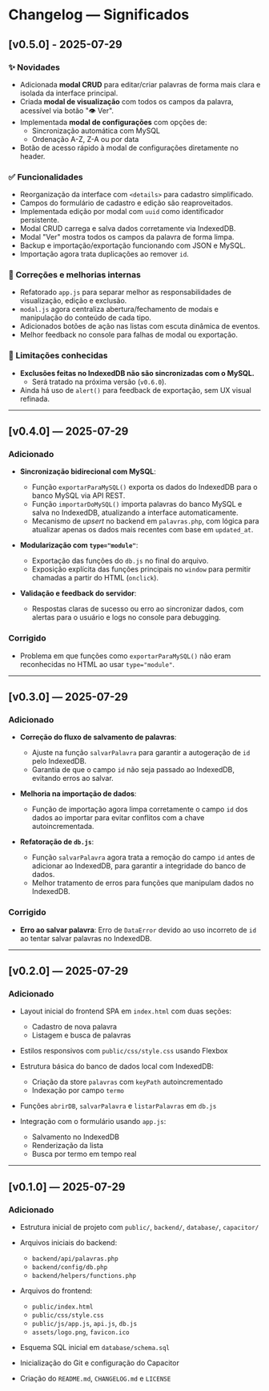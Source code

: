 # Changelog — Significados

## \[v0.5.0] - 2025-07-29

### ✨ Novidades

- Adicionada **modal CRUD** para editar/criar palavras de forma mais clara e isolada da interface principal.
- Criada **modal de visualização** com todos os campos da palavra, acessível via botão "👁️ Ver".
- Implementada **modal de configurações** com opções de:
  - Sincronização automática com MySQL
  - Ordenação A-Z, Z-A ou por data
- Botão de acesso rápido à modal de configurações diretamente no header.

### ✅ Funcionalidades

- Reorganização da interface com `<details>` para cadastro simplificado.
- Campos do formulário de cadastro e edição são reaproveitados.
- Implementada edição por modal com `uuid` como identificador persistente.
- Modal CRUD carrega e salva dados corretamente via IndexedDB.
- Modal "Ver" mostra todos os campos da palavra de forma limpa.
- Backup e importação/exportação funcionando com JSON e MySQL.
- Importação agora trata duplicações ao remover `id`.

### 🐞 Correções e melhorias internas

- Refatorado `app.js` para separar melhor as responsabilidades de visualização, edição e exclusão.
- `modal.js` agora centraliza abertura/fechamento de modais e manipulação do conteúdo de cada tipo.
- Adicionados botões de ação nas listas com escuta dinâmica de eventos.
- Melhor feedback no console para falhas de modal ou exportação.

### 🧪 Limitações conhecidas

- **Exclusões feitas no IndexedDB não são sincronizadas com o MySQL.**
  - Será tratado na próxima versão (`v0.6.0`).
- Ainda há uso de `alert()` para feedback de exportação, sem UX visual refinada.

---

## \[v0.4.0] — 2025-07-29

### Adicionado

* **Sincronização bidirecional com MySQL**:

  * Função `exportarParaMySQL()` exporta os dados do IndexedDB para o banco MySQL via API REST.
  * Função `importarDoMySQL()` importa palavras do banco MySQL e salva no IndexedDB, atualizando a interface automaticamente.
  * Mecanismo de *upsert* no backend em `palavras.php`, com lógica para atualizar apenas os dados mais recentes com base em `updated_at`.

* **Modularização com `type="module"`**:

  * Exportação das funções do `db.js` no final do arquivo.
  * Exposição explícita das funções principais no `window` para permitir chamadas a partir do HTML (`onclick`).

* **Validação e feedback do servidor**:

  * Respostas claras de sucesso ou erro ao sincronizar dados, com alertas para o usuário e logs no console para debugging.

### Corrigido

* Problema em que funções como `exportarParaMySQL()` não eram reconhecidas no HTML ao usar `type="module"`.

---

## \[v0.3.0] — 2025-07-29

### Adicionado

* **Correção do fluxo de salvamento de palavras**:

  * Ajuste na função `salvarPalavra` para garantir a autogeração de `id` pelo IndexedDB.
  * Garantia de que o campo `id` não seja passado ao IndexedDB, evitando erros ao salvar.
* **Melhoria na importação de dados**:

  * Função de importação agora limpa corretamente o campo `id` dos dados ao importar para evitar conflitos com a chave autoincrementada.
* **Refatoração de `db.js`**:

  * Função `salvarPalavra` agora trata a remoção do campo `id` antes de adicionar ao IndexedDB, para garantir a integridade do banco de dados.
  * Melhor tratamento de erros para funções que manipulam dados no IndexedDB.

### Corrigido

* **Erro ao salvar palavra**: Erro de `DataError` devido ao uso incorreto de `id` ao tentar salvar palavras no IndexedDB.

---

## \[v0.2.0] — 2025-07-29

### Adicionado

* Layout inicial do frontend SPA em `index.html` com duas seções:

  * Cadastro de nova palavra
  * Listagem e busca de palavras
* Estilos responsivos com `public/css/style.css` usando Flexbox
* Estrutura básica do banco de dados local com IndexedDB:

  * Criação da store `palavras` com `keyPath` autoincrementado
  * Indexação por campo `termo`
* Funções `abrirDB`, `salvarPalavra` e `listarPalavras` em `db.js`
* Integração com o formulário usando `app.js`:

  * Salvamento no IndexedDB
  * Renderização da lista
  * Busca por termo em tempo real

---

## \[v0.1.0] — 2025-07-29

### Adicionado

* Estrutura inicial de projeto com `public/`, `backend/`, `database/`, `capacitor/`
* Arquivos iniciais do backend:

  * `backend/api/palavras.php`
  * `backend/config/db.php`
  * `backend/helpers/functions.php`
* Arquivos do frontend:

  * `public/index.html`
  * `public/css/style.css`
  * `public/js/app.js`, `api.js`, `db.js`
  * `assets/logo.png`, `favicon.ico`
* Esquema SQL inicial em `database/schema.sql`
* Inicialização do Git e configuração do Capacitor
* Criação do `README.md`, `CHANGELOG.md` e `LICENSE`